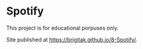 # Spotify

This project is for educational porpuses only.

Site published at https://brigitak.github.io/8-Spotify/.
